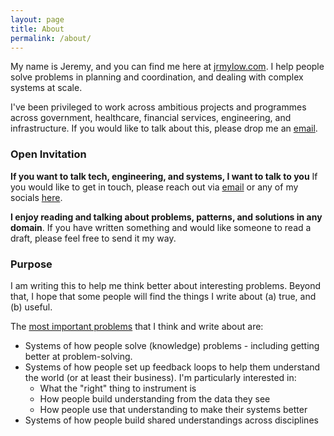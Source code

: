 ```yaml
---
layout: page
title: About
permalink: /about/
---
```


My name is Jeremy, and you can find me here at [jrmylow.com]({{site.url}}). I help people solve problems in planning and coordination, and dealing with complex systems at scale.

I've been privileged to work across ambitious projects and programmes across government, healthcare, financial services, engineering, and infrastructure. If you would like to talk about this, please drop me an [email](mailto:{{site.author.email}}).

### Open Invitation
**If you want to talk tech, engineering, and systems, I want to talk to you** If you would like to get in touch, please reach out via [email](mailto:{{site.author.email}}) or any of my socials [here](/contact). 

**I enjoy reading and talking about problems, patterns, and solutions in any domain**. If you have written something and would like someone to read a draft, please feel free to send it my way.

### Purpose
I am writing this to help me think better about interesting problems. Beyond that, I hope that some people will find the things I write about (a) true, and (b) useful.

The [most important problems](https://www.cs.virginia.edu/~robins/YouAndYourResearch.html) that I think and write about are:
* Systems of how people solve (knowledge) problems - including getting better at problem-solving. 
* Systems of how people set up feedback loops to help them understand the world (or at least their business). I'm particularly interested in:
  * What the "right" thing to instrument is
  * How people build understanding from the data they see
  * How people use that understanding to make their systems better
* Systems of how people build shared understandings across disciplines